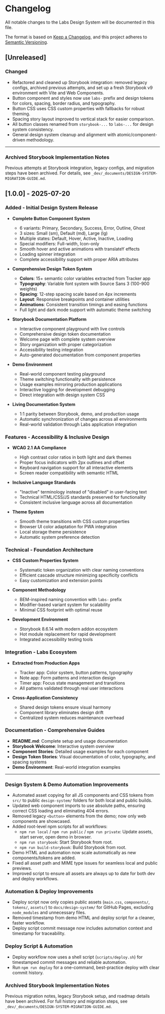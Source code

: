 # Changelog

All notable changes to the Labs Design System will be documented in this file.

The format is based on [Keep a Changelog](https://keepachangelog.com/en/1.0.0/),
and this project adheres to [Semantic Versioning](https://semver.org/spec/v2.0.0.html).


## [Unreleased]

### Changed
- Refactored and cleaned up Storybook integration: removed legacy configs, archived previous attempts, and set up a fresh Storybook v9 environment with Vite and Web Components.
- Button component and styles now use `labs-` prefix and design tokens for colors, spacing, border radius, and typography.
- Button CSS uses CSS custom properties with fallbacks for robust theming.
- Spacing story layout improved to vertical stack for easier comparison.
- All button classes renamed from `storybook-...` to `labs-...` for design system consistency.
- General design system cleanup and alignment with atomic/component-driven methodology.

---

### Archived Storybook Implementation Notes

Previous attempts at Storybook integration, legacy configs, and migration steps have been archived. For details, see `_dev/_documents/DESIGN-SYSTEM-MIGRATION-GUIDE.md`.

## [1.0.0] - 2025-07-20

### Added - Initial Design System Release
- **Complete Button Component System**
  - 6 variants: Primary, Secondary, Success, Error, Outline, Ghost
  - 3 sizes: Small (sm), Default (md), Large (lg)
  - Multiple states: Default, Hover, Active, Inactive, Loading
  - Special modifiers: Full-width, Icon-only
  - Smooth hover and active animations with translateY effects
  - Loading spinner integration
  - Complete accessibility support with proper ARIA attributes

- **Comprehensive Design Token System**
  - **Colors**: 15+ semantic color variables extracted from Tracker app
  - **Typography**: Variable font system with Source Sans 3 (100-900 weights)
  - **Spacing**: 12-step spacing scale based on 4px increments
  - **Layout**: Responsive breakpoints and container utilities
  - **Animations**: Consistent transition timings and easing functions
  - Full light and dark mode support with automatic theme switching

- **Storybook Documentation Platform**
  - Interactive component playground with live controls
  - Comprehensive design token documentation
  - Welcome page with complete system overview
  - Story organization with proper categorization
  - Accessibility testing integration
  - Auto-generated documentation from component properties

- **Demo Environment**
  - Real-world component testing playground
  - Theme switching functionality with persistence
  - Usage examples mirroring production applications
  - Interactive logging for development debugging
  - Direct integration with design system CSS

- **Living Documentation System**
  - 1:1 parity between Storybook, demo, and production usage
  - Automatic synchronization of changes across all environments
  - Real-world validation through Labs application integration

### Features - Accessibility & Inclusive Design
- **WCAG 2.1 AA Compliance**
  - High contrast color ratios in both light and dark themes
  - Proper focus indicators with 2px outlines and offset
  - Keyboard navigation support for all interactive elements
  - Screen reader compatibility with semantic HTML

- **Inclusive Language Standards**
  - "Inactive" terminology instead of "disabled" in user-facing text
  - Technical HTML/CSS/JS standards preserved for functionality
  - Consistent inclusive language across all documentation

- **Theme System**
  - Smooth theme transitions with CSS custom properties
  - Browser UI color adaptation for PWA integration
  - Local storage theme persistence
  - Automatic system preference detection

### Technical - Foundation Architecture
- **CSS Custom Properties System**
  - Systematic token organization with clear naming conventions
  - Efficient cascade structure minimizing specificity conflicts
  - Easy customization and extension points

- **Component Methodology**
  - BEM-inspired naming convention with `labs-` prefix
  - Modifier-based variant system for scalability
  - Minimal CSS footprint with optimal reuse

- **Development Environment**
  - Storybook 8.6.14 with modern addon ecosystem
  - Hot module replacement for rapid development
  - Integrated accessibility testing tools

### Integration - Labs Ecosystem
- **Extracted from Production Apps**
  - Tracker app: Color system, button patterns, typography
  - Note app: Form patterns and interaction design
  - Timer app: Focus state management and transitions
  - All patterns validated through real user interactions

- **Cross-Application Consistency**
  - Shared design tokens ensure visual harmony
  - Component library eliminates design drift
  - Centralized system reduces maintenance overhead

### Documentation - Comprehensive Guides
- **README.md**: Complete setup and usage documentation
- **Storybook Welcome**: Interactive system overview
- **Component Stories**: Detailed usage examples for each component
- **Design Token Stories**: Visual documentation of color, typography, and spacing systems
- **Demo Environment**: Real-world integration examples

---

### Design System & Demo Automation Improvements
- Automated asset copying for all JS components and CSS tokens from `src/` to public `design-system/` folders for both local and public builds.
- Updated web component imports to use absolute paths, ensuring correct CSS loading and eliminating 404 errors.
- Removed legacy `<button>` elements from the demo; now only web components are showcased.
- Added root-level npm scripts for all workflows:
  - `npm run local` / `npm run public` / `npm run private`: Update assets, start server, open demo in browser.
  - `npm run storybook`: Start Storybook from root.
  - `npm run build-storybook`: Build Storybook from root.
- Demo HTML and automation now scale automatically as new components/tokens are added.
- Fixed all asset path and MIME type issues for seamless local and public previews.
- Improved script to ensure all assets are always up to date for both dev and deploy workflows.

### Automation & Deploy Improvements
- Deploy script now only copies public assets (`main.css`, `components/`, `tokens/`, `assets/`) to `docs/design-system/` for GitHub Pages, excluding `node_modules` and unnecessary files.
- Removed timestamp from demo HTML and deploy script for a cleaner, faster workflow.
- Deploy script commit message now includes automation context and timestamp for traceability.

### Deploy Script & Automation
- Deploy workflow now uses a shell script (`scripts/deploy.sh`) for timestamped commit messages and reliable automation.
- Run `npm run deploy` for a one-command, best-practice deploy with clear commit history.

### Archived Storybook Implementation Notes

Previous migration notes, legacy Storybook setup, and roadmap details have been archived. For full history and migration steps, see `_dev/_documents/DESIGN-SYSTEM-MIGRATION-GUIDE.md`.
